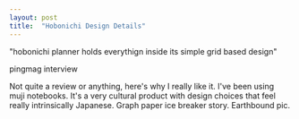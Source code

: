```yaml
---
layout: post
title:  "Hobonichi Design Details"
---
```

"hobonichi planner holds everythign inside its simple grid based design"

pingmag interview

Not quite a review or anything, here's why I really like it. I've been using muji notebooks. It's a very cultural product with design choices that feel really intrinsically Japanese. Graph paper ice breaker story. Earthbound pic.


[hobonichi-site]:http://www.1101.com/store/techo/2014/planner/index.html
[hobonichi-love-page]:http://hobonichilove.tumblr.com/post/74883429613/thetackle-i-didnt-have-space-to-put-it-on
[pingmag-interview]:http://pingmag.jp/2013/08/30/hobonichi-planner/